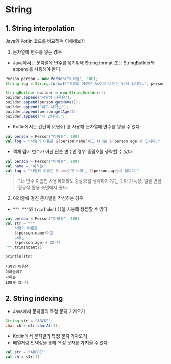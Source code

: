 # String
## 1. String interpolation
Java와 Kotlin 코드를 비교하며 이해해보자

1. 문자열에 변수를 넣는 경우
* Java에서는 문자열에 변수를 넣기위해 String.format 또는 StringBuilder와 append를 사용해야 한다.
```java
Person person = new Person("이하늘", 100);
String log = String.format("사람의 이름은 %s이고 나이는 %s세 입니다.", person.getName(), person.getAge());
```
```java
StringBuilder builder = new StringBuilder();
builder.append("사람의 이름은");
builder.append(person.getName());
builder.append("이고 나이는");
builder.append(person.getAge());
builder.append("세 입니다.");
```

* Kotlin에서는 간단히 `${변수}` 를 사용해 문자열에 변수를 넣을 수 있다. 
```kotlin
val person = Person("이하늘", 100)
val log = "사람의 이름은 ${person.name}이고 나이는 ${person.age}세 입니다."
```
* 객체 멤버 변수가 아닌 단순 변수인 경우 중괄호를 생략할 수 있다.
```kotlin
val person = Person("이하늘", 100)
val name = "이하늘'
val log = "사람의 이름은 $name이고 나이는 ${person.age}세 입니다."
```
> `Tip` 변수 이름만 사용하더라도 중괄호를 생략하지 않는 것이 가독성, 일괄 변환, 정규식 활용 측면에서 좋다.

2. 여러줄에 걸친 문자열을 작성하는 경우
* `""" """`와 `trimIndent()`을 사용해 생성할 수 있다.
```kotlin
val person = Person("이하늘", 100)
val str = """
    사람의 이름은
    ${person.name}이고 
    나이는 
    ${person.age}세 입니다
""".trimIndent()

println(str)
```
```
사람의 이름은
이하늘이고 
나이는 
100세 입니다
```

## 2. String indexing
* Java에서 문자열의 특정 문자 가져오기
```java
String str = "ABCDE";
char ch = str.charAt(1);
```
* Kotlin에서 문자열의 특정 문자 가져오기
* 배열처럼 인덱싱을 통해 특정 문자를 가져올 수 있다.
```kotlin
val str = "ABCDE"
val ch = str[1]
```
